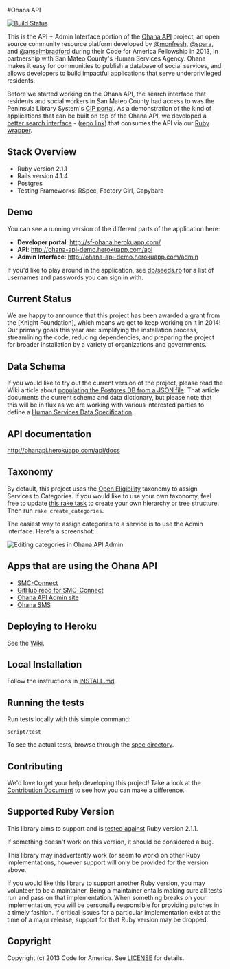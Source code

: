 #Ohana API

[![Build Status](https://circleci.com/gh/sfbrigade/ohana-api.svg?style=svg)](https://circleci.com/gh/sfbrigade/ohana-api)

This is the API + Admin Interface portion of the [Ohana API] project,
an open source community resource platform developed by [@monfresh],
[@spara], and [@anselmbradford] during their Code for America Fellowship in 2013,
in partnership with San Mateo County's Human Services Agency.
Ohana makes it easy for communities to publish a database of social services,
and allows developers to build impactful applications
that serve underprivileged residents.

[Ohana API]: http://ohanapi.org
[@monfresh]: https://github.com/monfresh
[@spara]: https://github.com/spara
[@anselmbradford]: https://github.com/anselmbradford

Before we started working on the Ohana API,
the search interface that residents and social workers in San Mateo County
had access to was the Peninsula Library System's [CIP portal].
As a demonstration of the kind of applications
that can be built on top of the Ohana API,
we developed a [better search interface] - ([repo link])
that consumes the API via our [Ruby wrapper].

[CIP portal]: http://catalog.plsinfo.org:81/
[better search interface]: http://smc-connect.org
[repo link]: https://github.com/codeforamerica/ohana-web-search
[Ruby wrapper]: https://github.com/codeforamerica/ohanakapa

## Stack Overview

* Ruby version 2.1.1
* Rails version 4.1.4
* Postgres
* Testing Frameworks: RSpec, Factory Girl, Capybara

## Demo

You can see a running version of the different parts of the application here:

- **Developer portal**: <http://sf-ohana.herokuapp.com/>
- **API**: <http://ohana-api-demo.herokuapp.com/api>
- **Admin Interface**: <http://ohana-api-demo.herokuapp.com/admin>

If you'd like to play around in the application, see [db/seeds.rb][seeds]
for a list of usernames and passwords you can sign in with.

[seeds]: https://github.com/codeforamerica/ohana-api/blob/master/db/seeds.rb

## Current Status

We are happy to announce that this project has been awarded
a grant from the [Knight Foundation],
which means we get to keep working on it in 2014!
Our primary goals this year are: simplifying the installation process,
streamlining the code, reducing dependencies,
and preparing the project for broader installation by a variety
of organizations and governments.

[grant from the Knight Foundation]: http://www.knightfoundation.org/grants/201447979/

## Data Schema

If you would like to try out the current version of the project,
please read the Wiki article about [populating the Postgres DB from a JSON file].
That article documents the current schema and data dictionary,
but please note that this will be in flux as we are working
with various interested parties to define a [Human Services Data Specification].

[populating the Postgres DB from a JSON file]: https://github.com/codeforamerica/ohana-api/wiki/Populating-the-Postgres-database-from-a-JSON-file
[Human Services Data Specification]: https://github.com/codeforamerica/OpenReferral

## API documentation

<http://ohanapi.herokuapp.com/api/docs>

## Taxonomy

By default, this project uses the [Open Eligibility] taxonomy
to assign Services to Categories.
If you would like to use your own taxonomy,
feel free to update [this rake task] to create your own hierarchy or tree structure.
Then run `rake create_categories`.

[Open Eligibility]: http://openeligibility.org
[this rake task]: https://github.com/codeforamerica/ohana-api/blob/master/lib/tasks/oe.rake

The easiest way to assign categories to a service is to use the Admin interface.
Here's a screenshot:

![Editing categories in Ohana API Admin](https://github.com/codeforamerica/ohana-api/raw/master/categories-in-ohana-api-admin.png)

## Apps that are using the Ohana API

- [SMC-Connect](http://www.smc-connect.org)
- [GitHub repo for SMC-Connect](https://github.com/codeforamerica/human_services_finder)
- [Ohana API Admin site](https://github.com/codeforamerica/ohana-api-admin)
- [Ohana SMS](https://github.com/marks/ohana-sms)

## Deploying to Heroku

See the [Wiki](https://github.com/codeforamerica/ohana-api/wiki/How-to-deploy-the-Ohana-API-to-your-Heroku-account).

## Local Installation

Follow the instructions in [INSTALL.md][install].

[install]: https://github.com/codeforamerica/ohana-api/blob/master/INSTALL.md

## Running the tests

Run tests locally with this simple command:

    script/test

To see the actual tests, browse through the [spec directory].

[spec directory]: https://github.com/codeforamerica/ohana-api/tree/master/spec

## Contributing

We'd love to get your help developing this project!
Take a look at the [Contribution Document] to see how you can make a difference.

[Contribution Document]: https://github.com/codeforamerica/ohana-api/blob/master/CONTRIBUTING.md

## Supported Ruby Version

This library aims to support and is [tested against] Ruby version 2.1.1.

If something doesn't work on this version, it should be considered a bug.

This library may inadvertently work (or seem to work) on other Ruby implementations,
however support will only be provided for the version above.

If you would like this library to support another Ruby version,
you may volunteer to be a maintainer.
Being a maintainer entails making sure all tests run and pass on that implementation.
When something breaks on your implementation,
you will be personally responsible for providing patches in a timely fashion.
If critical issues for a particular implementation exist at the time of a major release,
support for that Ruby version may be dropped.

[tested against]: http://travis-ci.org/codeforamerica/ohana-api

## Copyright
Copyright (c) 2013 Code for America. See [LICENSE](https://github.com/codeforamerica/ohana-api/blob/master/LICENSE.md) for details.
